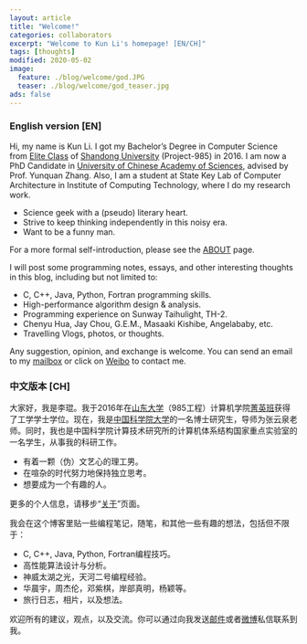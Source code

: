 ```yaml
---
layout: article
title: "Welcome!"
categories: collaborators
excerpt: "Welcome to Kun Li's homepage! [EN/CH]"
tags: [thoughts]
modified: 2020-05-02
image:
  feature: ./blog/welcome/god.JPG
  teaser: ./blog/welcome/god_teaser.jpg
ads: false  
---
```


### English version [EN]

Hi, my name is Kun Li. I got my Bachelor’s Degree in Computer Science from [Elite Class][elite] of [Shandong University][sdu] (Project-985) in 2016. I am now a PhD Candidate in [University of Chinese Academy of Sciences][ucas], advised by Prof. Yunquan Zhang. Also, I am a student at State Key Lab of Computer Architecture in Institute of Computing Technology, where I do my research work.
* Science geek with a (pseudo) literary heart.
* Strive to keep thinking independently in this noisy era.
* Want to be a funny man.

For a more formal self-introduction, please see the [ABOUT][about] page.

I will post some programming notes, essays, and other interesting thoughts in this blog, including but not limited to:
* C, C++, Java, Python, Fortran programming skills.
* High-performance algorithm design & analysis.
* Programming experience on Sunway Taihulight, TH-2.
* Chenyu Hua, Jay Chou, G.E.M., Masaaki Kishibe, Angelababy, etc.
* Travelling Vlogs, photos, or thoughts.

Any suggestion, opinion, and exchange is welcome. You can send an email to my [mailbox][about] or click on [Weibo][weibo] to contact me.


### 中文版本 [CH]
大家好，我是李琨。我于2016年在[山东大学][sdu]（985工程）计算机学院[菁英班][elite]获得了工学学士学位。现在，我是[中国科学院大学][ucas]的一名博士研究生，导师为张云泉老师。同时，我也是中国科学院计算技术研究所的计算机体系结构国家重点实验室的一名学生，从事我的科研工作。

* 有着一颗（伪）文艺心的理工男。
* 在喧杂的时代努力地保持独立思考。
* 想要成为一个有趣的人。

更多的个人信息，请移步“[关于][about]”页面。

我会在这个博客里贴一些编程笔记，随笔，和其他一些有趣的想法，包括但不限于：

* C, C++, Java, Python, Fortran编程技巧。
* 高性能算法设计与分析。
* 神威太湖之光，天河二号编程经验。
* 华晨宇，周杰伦，邓紫棋，岸部真明，杨颖等。
* 旅行日志，相片，以及想法。

欢迎所有的建议，观点，以及交流。你可以通过向我发送[邮件][about]或者[微博][weibo]私信联系到我。

[elite]:     https://www.cs.sdu.edu.cn/jxjg/jyb.htm
[ucas]:      https://www.ucas.ac.cn/
[sdu]:       https://www.sdu.edu.cn/
[about]:     https://www.likun.tech/about/
[weibo]:     https://weibo.com/2350107911/profile?topnav=1&wvr=6&is_all=1
